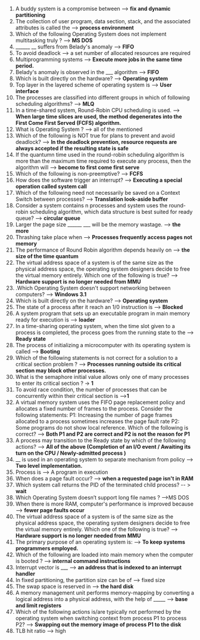 1. A buddy system is a compromise between --> **fix and dynamic partitioning**
2. The collection of user program, data section, stack, and the associated attributes is called the --> **process environment**
3. Which of the following Operating System does not implement multitasking truly ? --> **MS DOS**
4. ______ __ suffers from Belady's anomaly --> **FIFO** 
5. To avoid deadlock --> a set number of allocated resources are required
6. Multiprogramming systems --> **Execute more jobs in the same time period.**
7. Belady's anomaly is observed in the ___ algorithm --> **FIFO**
8. Which is built directly on the hardware? --> **Operating system**
9. Top layer in the layered scheme of operating system is --> **User interface**
10. The processes are classified into different groups in which of following scheduling algorithms? --> **MLQ**
11. In a time-shared system, Round-Robin CPU scheduling is used. --> **When large time slices are used, the method degenerates into the First Come First Served (FCFS) algorithm.**
12. What is Operating System ? --> all of the mentioned
13. Which of the following is NOT true for plans to prevent and avoid deadlock? --> **In the deadlock prevention, resource requests are always accepted if the resulting state is safe**
14. If the quantumn time used in the round-robin scheduling algorithm is more than the maximum time required to execute any process, then the algorithm will --> **become to first come first serve**
15. Which of the following is non-preemptive? --> **FCFS**
16. How does the software trigger an interrupt? --> **Executing a special operation called system call**
17. Which of the following need not necessarily be saved on a Context Switch between processes? --> **Translation look-aside buffer**
18. Consider a system contains n processes and system uses the round-robin scheduling algorithm, which data structure is best suited for ready queue? --> **circular queue**
19. Larger the page size ______ ___ will be the memory wastage. --> **the more**
20. Thrashing take place when --> **Processes frequently access pages not memory**
21. The performance of Round Robin algorithm depends heavily on --> **the size of the time quantum**
22. The virtual address space of a system is of the same size as the physical address space, the operating system designers decide to free the virtual memory entirely. Which one of the following is true? --> **Hardware support is no longer needed from MMU**
23. .Which Operating System doesn't support networking between computers? --> **Windows 3.1**
24. Which is built directly on the hardware? --> **Operating system**
25. The state of a process after it reach an 1/0 instruction is      --> **Blocked**
26. A system program that sets up an executable program in main memory ready for execution is --> **loader**
27. In a time-sharing operating system, when the time slot given to a process is completed, the process goes from the running state to the --> **Ready state**
28. The process of initializing a microcomputer with its operating system is called --> **Booting**
29. Which of the following statements is not correct for a solution to a critical section problem ? --> **Processes running outside its critical section may block other processes.**
30. What is the semaphore initial value allows only one of many processes to enter its critical section ?   -> **1**
31.  To avoid race condition, the number of processes that can be concurrently within their critical section is -->**1**
32. A virtual memory system uses the FIFO page replacement policy and allocates a fixed number of frames to the process. Consider the following statements: P1: Increasing the number of page frames allocated to a process sometimes increases the page fault rate  	P2: Some programs do not show local reference. Which of the following is correct? -->   **Both P1 and P2 are correct and P2 is not the reason for P1**
33.  A process may transition to the Ready state by which of the following actions? --> **All of the above (Completion of an I/O event / Awaiting its turn on the CPU / Newly-admitted process )**
34. __ is used in an operating system to separate mechanism from policy -->  **Two level implementation.**
35. Process is --> A program in execution
36. When does a page fault occur? --> **when a requested page isn't in RAM**
37. Which system call returns the PID of the terminated child process? -- > **wait**
38. Which Operating System doesn’t support long file names ? -->MS DOS
39.  When there is more RAM, computer's performance is improved because --> **fewer page faults occur**
40. The virtual address space of a system is of the same size as the physical address space, the operating system designers decide to free the virtual memory entirely. Which one of the following is true? --> **Hardware support is no longer needed from MMU**
41. The primary purpose of an operating system is: --> **To keep systems programmers employed.**
42.  Which of the following are loaded into main memory when the computer is booted ? --> **internal command instructions**
43. Interrupt vector is ___  --> **an address that is indexed to an interrupt handler** 
44. In fixed partitioning, the partition size can be of  --> fixed size
45.  The swap space is reserved in --> **the hard disk**
46. A memory management unit performs memory-mapping by converting a logical address into a physical address, with the help of _____ --> **base and limit registers**
47. Which of the following actions is/are typically not performed by the operating system when switching context from process P1 to process P2? --> **Swapping out the memory image of process P1 to the disk**
48. TLB hit ratio --> high